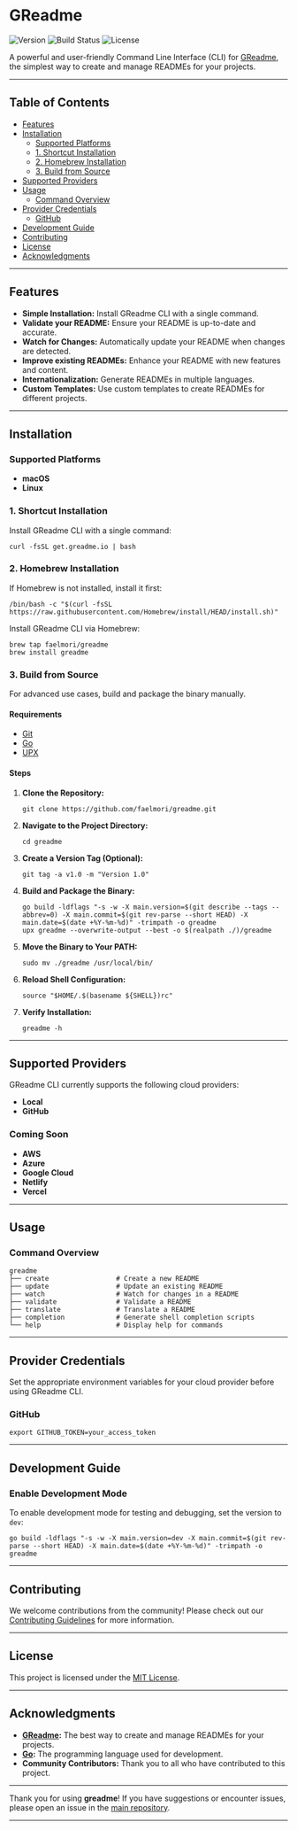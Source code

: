 # GReadme

![Version](https://img.shields.io/github/v/release/faelmori/greadme)
![Build Status](https://img.shields.io/github/actions/workflow/status/faelmori/greadme/build.yml?branch=main)
![License](https://img.shields.io/github/license/faelmori/greadme)

A powerful and user-friendly Command Line Interface (CLI) for [GReadme](https://github.com/faelmori/greadme), the simplest way to create and manage READMEs for your projects.

---

## Table of Contents

- [Features](#features)
- [Installation](#installation)
   - [Supported Platforms](#supported-platforms)
   - [1. Shortcut Installation](#1-shortcut-installation)
   - [2. Homebrew Installation](#2-homebrew-installation)
   - [3. Build from Source](#3-build-from-source)
- [Supported Providers](#supported-providers)
- [Usage](#usage)
   - [Command Overview](#command-overview)
- [Provider Credentials](#provider-credentials)
   - [GitHub](#github)
- [Development Guide](#development-guide)
- [Contributing](#contributing)
- [License](#license)
- [Acknowledgments](#acknowledgments)

---

## Features

- **Simple Installation:** Install GReadme CLI with a single command.
- **Validate your README:** Ensure your README is up-to-date and accurate.
- **Watch for Changes:** Automatically update your README when changes are detected.
- **Improve existing READMEs:** Enhance your README with new features and content.
- **Internationalization:** Generate READMEs in multiple languages.
- **Custom Templates:** Use custom templates to create READMEs for different projects.

---

## Installation

### Supported Platforms

- **macOS**
- **Linux**

### 1. Shortcut Installation

Install GReadme CLI with a single command:

```shell
curl -fsSL get.greadme.io | bash
```

### 2. Homebrew Installation

If Homebrew is not installed, install it first:

```shell
/bin/bash -c "$(curl -fsSL https://raw.githubusercontent.com/Homebrew/install/HEAD/install.sh)"
```

Install GReadme CLI via Homebrew:

```shell
brew tap faelmori/greadme
brew install greadme
```

### 3. Build from Source

For advanced use cases, build and package the binary manually.

#### Requirements

- [Git](https://git-scm.com/downloads)
- [Go](https://go.dev/doc/install)
- [UPX](https://github.com/upx/upx/releases/)

#### Steps

1. **Clone the Repository:**

   ```shell
   git clone https://github.com/faelmori/greadme.git
   ```

2. **Navigate to the Project Directory:**

   ```shell
   cd greadme
   ```

3. **Create a Version Tag (Optional):**

   ```shell
   git tag -a v1.0 -m "Version 1.0"
   ```

4. **Build and Package the Binary:**

   ```shell
   go build -ldflags "-s -w -X main.version=$(git describe --tags --abbrev=0) -X main.commit=$(git rev-parse --short HEAD) -X main.date=$(date +%Y-%m-%d)" -trimpath -o greadme
   upx greadme --overwrite-output --best -o $(realpath ./)/greadme
   ```

5. **Move the Binary to Your PATH:**

   ```shell
   sudo mv ./greadme /usr/local/bin/
   ```

6. **Reload Shell Configuration:**

   ```shell
   source "$HOME/.$(basename ${SHELL})rc"
   ```

7. **Verify Installation:**

   ```shell
   greadme -h
   ```

---

## Supported Providers

GReadme CLI currently supports the following cloud providers:

- **Local**
- **GitHub**

### Coming Soon

- **AWS**
- **Azure**
- **Google Cloud**
- **Netlify**
- **Vercel**

---

## Usage

### Command Overview

```plaintext
greadme
├── create                 # Create a new README
├── update                 # Update an existing README
├── watch                  # Watch for changes in a README
├── validate               # Validate a README
├── translate              # Translate a README
├── completion             # Generate shell completion scripts
└── help                   # Display help for commands
```

---

## Provider Credentials

Set the appropriate environment variables for your cloud provider before using GReadme CLI.

### GitHub

```shell
export GITHUB_TOKEN=your_access_token
```

---

## Development Guide

### Enable Development Mode

To enable development mode for testing and debugging, set the version to `dev`:

```shell
go build -ldflags "-s -w -X main.version=dev -X main.commit=$(git rev-parse --short HEAD) -X main.date=$(date +%Y-%m-%d)" -trimpath -o greadme
```

---

## Contributing

We welcome contributions from the community! Please check out our [Contributing Guidelines](https://github.com/faelmori/greadme/blob/main/CONTRIBUTING.md) for more information.

---

## License

This project is licensed under the [MIT License](LICENSE).

---

## Acknowledgments

- **[GReadme](https://github.com/faelmori/greadme):** The best way to create and manage READMEs for your projects.
- **[Go](https://golang.org/):** The programming language used for development.
- **Community Contributors:** Thank you to all who have contributed to this project.

---

Thank you for using **greadme**! If you have suggestions or encounter issues, please open an issue in the [main repository](https://github.com/faelmori/greadme).

---
